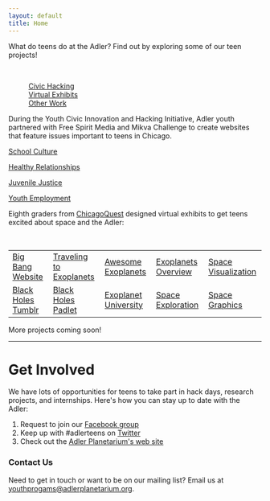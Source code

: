 ```yaml
---
layout: default
title: Home
---
```


What do teens do at the Adler? 
Find out by exploring some of our teen projects!

<br>
<dl class="tabs" data-tab>
  <dd class="active"><a href="#tab-1">Civic Hacking</a></dd>
  <dd><a href="#tab-2">Virtual Exhibits</a></dd>
  <dd><a href="#tab-3">Other Work</a></dd> 
</dl>
<div class="tabs-content">
  
  <div class="content active" id="tab-1">
    <p>During the Youth Civic Innovation and Hacking Initiative, Adler youth partnered with Free Spirit Media and Mikva Challenge to create websites that feature issues important to teens in Chicago.</p>
    <p><a href="http://bit.ly/1kNTCcp" target="_blank">School Culture</a></p>
    <p><a href="http://bit.ly/1quHPPd" target="_blank">Healthy Relationships</a></p>
    <p><a href="http://bit.ly/1km65Bs" target="_blank">Juvenile Justice</a></p>
    <p><a href="http://bit.ly/1lYE5U6" target="_blank">Youth Employment</a></p>
  </div>
  
  <div class="content" id="tab-2">
    <p>Eighth graders from <a href="http://www.chicagoquest.org/" target="_blank">ChicagoQuest</a> designed virtual exhibits to get teens excited about space and the Adler:</p>
    <br>
    <table>
      <tr>
        <td align="left"><a href="http://teensatadler.wix.com/the-sky" target="_blank"> Big Bang Website</a></td>
        <td align="left"><a href="http://teensatadler.wix.com/exoplanets" target="_blank">Traveling to Exoplanets</a></td>
        <td align="left"><a href="http://teensatadler.wix.com/awesomexoplanets" target="_blank">Awesome Exoplanets</a></td>
        <td align="left"><a href="https://teensatadler.makes.org/thimble/LTEzMjkwNzAwODA=/exoplanets" target="_blank">Exoplanets Overview</a></td>
        <td><a href="https://teensatadler.makes.org/thimble/LTEzNzk0MDE3Mjg=/space-viz-by-team-jupiter-descendants" target="_blank">Space Visualization</a></td>
      </tr>
      <tr>
        <td align="left"><a href="http://blackholesatadler.tumblr.com/" target="_blank">Black Holes Tumblr</a></td>
        <td align="left"><a href="http://padlet.com/teensatadler/blackholes" target="_blank">Black Holes Padlet</a></td>
        <td align="left"><a href="http://teensatadler.wix.com/unisciencegsm" target="_blank">Exoplanet University</a></td>
        <td align="left"><a href="http://teensatadler.wix.com/space-exploration" target="_blank">Space Exploration</a></td>
        <td align="left"><a href="http://padlet.com/teensatadler/CQImages" target="_blank">Space Graphics</a></td>
      </tr>
    </table>
  </div>
  
  <div class="content" id="tab-3">
    <p>More projects coming soon!</p>
  </div>
  
  <hr>
</div>


# Get Involved
We have lots of opportunities for teens to take part in hack days, research projects, and internships. Here's how you can stay up to date with the Adler:

1. Request to join our [Facebook group](https://www.facebook.com/groups/adlerteens)
2. Keep up with #adlerteens on [Twitter](https://twitter.com/search?f=realtime&q=%23adlerteens&src=hash)
3. Check out the [Adler Planetarium's web site](http://www.adlerplanetarium.org/teen-opportunities/)

### Contact Us
Need to get in touch or want to be on our mailing list? Email us at [youthprogams@adlerplanetarium.org](mailto:youthprograms@adlerplanetarium.org). 
